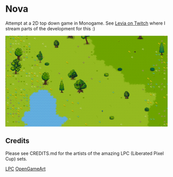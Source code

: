 # Nova
Attempt at a 2D top down game in Monogame. See [Levia on Twitch](https://twitch.tv/L3via) where I stream parts of the development for this :)

![Terrain generation](Preview.PNG?raw=true "TerrainGeneration")


## Credits
Please see CREDITS.md for the artists of the amazing LPC (Liberated Pixel Cup) sets.

[LPC](https://lpc.opengameart.org/)
[OpenGameArt](https://opengameart.org/)